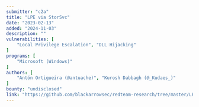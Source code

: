 ```yaml
---
submitter: "c2a"
title: "LPE via StorSvc"
date: "2023-02-13"
added: "2024-11-03"
description: ""
vulnerabilities: [
    "Local Privilege Escalation", "DLL Hijacking"
]
programs: [
    "Microsoft (Windows)"
]
authors: [
    "Antón Ortigueira (@antuache)", "Kurosh Dabbagh (@_Kudaes_)"
]
bounty: "undisclosed"
link: "https://github.com/blackarrowsec/redteam-research/tree/master/LPE%20via%20StorSvc"
---
```




